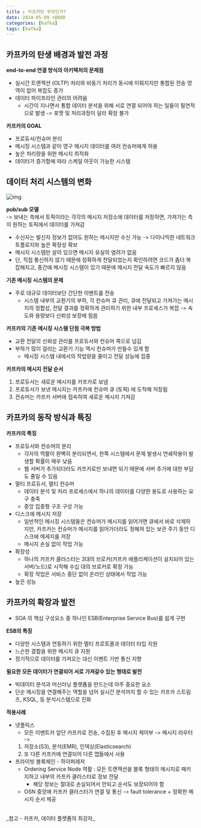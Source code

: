 ```yaml
---
title : 카프카란 무엇인가?
date: 2024-05-09 +0800
categories: [Kafka]
tags: [kafka]
---
```

## 카프카의 탄생 배경과 발전 과정
__end-to-end 연결 방식의 아키텍처의 문제점__
* 실시간 트랜잭션 (OLTP) 처리와 비동기 처리가 동시에 이뤄지지만 통합된 전송 영역이 없어 복잡도 증가
* 데이터 파이프라인 관리의 어려움
	* 시간이 지나면서 통합 데이터 분석을 위해 서로 연결 되어야 하는 일들이 필연적으로 발생 -> 포맷 및 처리과정이 달라 확장 불가


__카프카의 GOAL__
* 프로듀서/컨슈머 분리
* 메시징 시스템과 같이 영구 메시지 데이터를 여러 컨슈머에게 허용
* 높은 처리량을 위한 메시지 최적화
* 데이터가 증가함에 따라 스케일 아웃이 가능한 시스템

## 데이터 처리 시스템의 변화
![img](https://velog.velcdn.com/images%2Fseungyeon%2Fpost%2F828cc4f6-1a71-4c9b-a71b-f2604143bb2a%2Fimage.png)

__pub/sub 모델__  
-> 보내는 측에서 토픽이라는 각각의 메시지 저장소에 데이터를 저장하면, 가져가는 측이 원하는 토픽에서 데이터를 가져감
* 수신자는 발신자 정보가 없어도 원하는 메시지만 수신 가능 -> 다이나믹한 네트워크 토플로지와 높은 확장성 확보
* 메시지 시스템만 살아 있으면 메시지 유실의 염려가 없음
* 단, 직접 통신하지 않기 때문에 정확하게 전달되었는지 확인하려면 코드가 좀더 복잡해지고, 중간에 메시징 시스템이 있기 때문에 메시지 전달 속도가 빠르지 않음


__기존 메시징 시스템의 문제__
* 주로 대규모 데이터보단 간단한 이벤트를 전송
	* 시스템 내부의 교환기의 부하, 각 컨슈머 큐 관리, 큐에 전달되고 가져가는 메시지의 정합성, 전달 결과를 정확하게 관리하기 위한 내부 프로세스가 복잡 -> 속도와 용량보다 신뢰성 보장에 힘씀


__카프카의 기존 메시징 시스템 단점 극복 방법__
* 교환 전달의 신뢰성 관리를 프로듀서와 컨슈머 쪽으로 넘김
* 부하가 많이 걸리는 교환기 기능 역시 컨슈머가 만들수 있게 함
	* 메시징 시스템 내에서의 작업량을 줄이고 전달 성능에 집중
	

__카프카의 메시지 전달 순서__
1. 프로듀서는 새로운 메시지를 카프카로 보냄
2. 프로듀서가 보낸 메시지는 카프카에 컨슈머 큐 (토픽) 에 도착해 저장됨
3. 컨슈머는 카프카 서버에 접속하여 새로운 메시지 가져감

## 카프카의 동작 방식과 특징
__카프카의 특징__
* 프로듀서와 컨슈머의 분리
	* 각자의 역활이 완벽히 분리되면서, 한쪽 시스템에서 문제 발생시 연쇄작용이 발생할 확률이 매우 낮음
	* 웹 서버가 추가되더라도 카프카로만 보내면 되기 때문에 서버 추가에 대한 부담도 줄일 수 있음
* 멀티 프로듀서, 멀티 컨슈머
	* 데이터 분석 및 처리 프로세스에서 하나의 데이터를 다양한 용도로 사용하는 요구 충족
	* 중앙 집중형 구조 구성 가능
* 디스크에 메시지 저장
	* 일반적인 메시징 시스템들은 컨슈머가 메시지를 읽어가면 큐에서 바로 삭제하지만, 카프카는 컨슈머가 메시지를 읽어가더라도 정해져 있는 보관 주기 동안 디스크에 메세지를 저장
	* 메시지 손실 없이 작업 가능
* 확장성
	* 하나의 카프카 클러스터는 3대의 브로커\(카프카 애플리케이션이 설치되어 있는 서버/노드\)로 시작해 수십 대의 브로커로 확장 가능
	* 확장 작업은 서비스 중단 없이 온라인 상태에서 작업 가능
* 높은 성능


## 카프카의 확장과 발전
* SOA 의 핵심 구성요소 중 하나인 ESB\(Enterprise Service Bus\)를 쉽게 구현

__ESB의 특징__
* 다양한 시스템과 연동하기 위한 멀티 프로토콜과 데이터 타입 지원
* 느슨한 결합을 위한 메시지 큐 지원
* 정기적으로 데이터를 가져오는 대신 이벤트 기반 통신 지향


__필요한 모든 데이터가 연결되어 서로 가져갈수 있는 형태로 발전__
* 빅데이터 분석과 머신러닝 플랫폼을 만드는데 아주 중요한 요소
* 단순 메시징을 연결해주는 역할을 넘어 실시간 분석까지 할 수 있는 카프카 스트림즈, KSQL, 등 분석시스템으로 진화


__적용사례__
* 넷플릭스
	* 모든 이벤트카 앞단 카프카로 전송, 수집된 후 메시지 제어부 -> 메시지 라우터 ->
	1. 저장소\(S3\), 분석\(EMR\), 인덱싱\(Elasticsearch\)
	2. 또 다른 카프카에 연결되어 다른 앱들에서 사용
* 프라이빗 블록체인 - 하이퍼레저
	* Ordering Service Node 역활 : 모든 트랜잭션을 블록 형태의 메시지로 패키지하고 내부의 카프카 클러스터로 정보 전달
		* 해당 정보는 절대로 손실되어서 안되고 순서도 보장되어야 함
	* OSN 중앙에 카프카 클러스터가 연결 및 통신 -> fault tolerance + 정확한 메시지 순서 제공

<br>
_참고 - 카프카, 데이터 플랫폼의 최강자_

